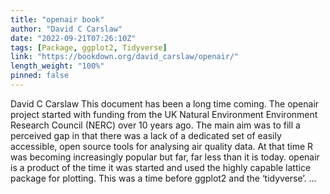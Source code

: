```yaml
---
title: "openair book"
author: "David C Carslaw"
date: "2022-09-21T07:26:10Z"
tags: [Package, ggplot2, Tidyverse]
link: "https://bookdown.org/david_carslaw/openair/"
length_weight: "100%"
pinned: false
---
```


David C Carslaw This document has been a long time coming. The openair project started with funding from the UK Natural Environment Environment Research Council (NERC) over 10 years ago. The main aim was to fill a perceived gap in that there was a lack of a dedicated set of easily accessible, open source tools for analysing air quality data. At that time R was becoming increasingly popular but far, far less than it is today. openair is a product of the time it was started and used the highly capable lattice package for plotting. This was a time before ggplot2 and the ‘tidyverse’. ...

